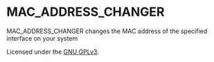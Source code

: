 # MAC_ADDRESS_CHANGER

MAC_ADDRESS_CHANGER changes the MAC address of the specified interface on your system

Licensed under the [GNU GPLv3](LICENSE).



